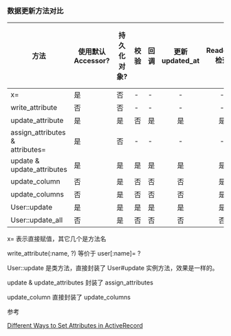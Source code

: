 ### 数据更新方法对比

| 方法 | 使用默认<br>Accessor? | 持久化对象? | 校验 | 回调 | 更新 <br>updated_at | Readonly <br>检查 | 单属性<br>多属性 |
| --- | --- | --- | --- | --- | :---: | :---: | --- |
| x= | 是 | 否 | - | - | - | - | 单 |
| write_attribute | 否 | 否 | - | - | - | - | 单 |
| update_attribute | 是 | 是 | 否 | 是 | 是 | 是 | 单 |
| assign_attributes & <br>attributes= | 是 | 否 | - | - | - | - | 多 |
| update & <br>update_attributes | 是 | 是 | 是 | 是 | 是 |是 | 多 |
| update_column | 否 | 是 | 否 | 否 | 否 | 是 | 单 |
| update_columns | 否 | 是 | 否 | 否 | 否 | 是 | 多 |
| User::update | 是 | 是 | 是 | 是 | 是 | 是 | 多 |
| User::update_all | 否 | 是 | 否 | 否 | 否 | 否 | 多 |

x= 表示直接赋值，其它几个是方法名

write_attribute(:name, ?) 等价于 user[:name]= ?

User::update 是类方法，直接封装了 User#update 实例方法，效果是一样的。

update & update_attributes 封装了 assign_attributes

update_column 直接封装了 update_columns

参考

[Different Ways to Set Attributes in ActiveRecord](http://www.davidverhasselt.com/set-attributes-in-activerecord/)
